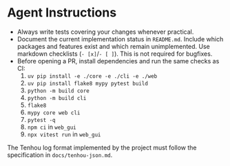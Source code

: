 # Agent Instructions

- Always write tests covering your changes whenever practical.
- Document the current implementation status in `README.md`.
  Include which packages and features exist and which remain unimplemented.
  Use markdown checklists (`- [x]`/`- [ ]`). This is not required for bugfixes.
- Before opening a PR, install dependencies and run the same checks as CI:
  1. `uv pip install -e ./core -e ./cli -e ./web`
  2. `uv pip install flake8 mypy pytest build`
  3. `python -m build core`
  4. `python -m build cli`
  5. `flake8`
  6. `mypy core web cli`
  7. `pytest -q`
  8. `npm ci` in `web_gui`
  9. `npx vitest run` in `web_gui`

The Tenhou log format implemented by the project must follow the
specification in `docs/tenhou-json.md`.
